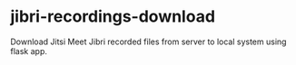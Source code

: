 # jibri-recordings-download
Download  Jitsi Meet Jibri recorded files from server to local system using flask app.
